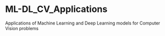 # ML-DL_CV_Applications
Applications of Machine Learning and Deep Learning models for Computer Vision problems
